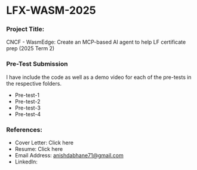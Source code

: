 # LFX-WASM-2025


### Project Title:
CNCF - WasmEdge: Create an MCP-based AI agent to help LF certificate prep (2025 Term 2)


### Pre-Test Submission
I have include the code as well as a demo video for each of the pre-tests in the respective folders.
- Pre-test-1
- Pre-test-2
- Pre-test-3
- Pre-test-4

### References:
- Cover Letter: Click here
- Resume: Click here
- Email Address: anishdabhane71@gmail.com
- LinkedIn:
